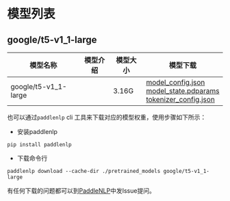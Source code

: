 #  模型列表

## google/t5-v1_1-large

| 模型名称 | 模型介绍 | 模型大小  | 模型下载 |
| --- | --- | --- | --- |
|google/t5-v1_1-large|  | 3.16G | [model_config.json](https://bj.bcebos.com/paddlenlp/models/community/google/t5-v1_1-large/model_config.json)<br>[model_state.pdparams](https://bj.bcebos.com/paddlenlp/models/community/google/t5-v1_1-large/model_state.pdparams)<br>[tokenizer_config.json](https://bj.bcebos.com/paddlenlp/models/community/google/t5-v1_1-large/tokenizer_config.json) |

也可以通过`paddlenlp` cli 工具来下载对应的模型权重，使用步骤如下所示：

* 安装paddlenlp

```shell
pip install paddlenlp
```

* 下载命令行

```shell
paddlenlp download --cache-dir ./pretrained_models google/t5-v1_1-large
```

有任何下载的问题都可以到[PaddleNLP](https://github.com/PaddlePaddle/PaddleNLP)中发Issue提问。